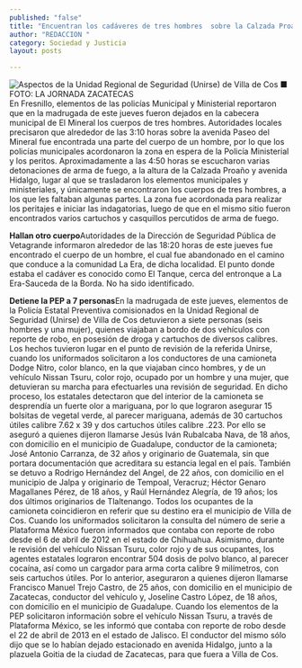```yaml
---
published: "false"
title: "Encuentran los cadáveres de tres hombres  sobre la Calzada Proaño, en El Mineral"
author: "REDACCION "
category: Sociedad y Justicia
layout: posts

---
```


![Aspectos de la Unidad Regional de Seguridad (Unirse) de Villa de Cos 
■ FOTO: LA JORNADA ZACATECAS ](http://i.imgur.com/XEDpnIXm.jpg)
En Fresnillo, elementos de las policías Municipal y Ministerial reportaron que en la madrugada de este jueves fueron dejados en la cabecera municipal de El Mineral los cuerpos de tres hombres.
Autoridades locales precisaron que alrededor de las 3:10 horas sobre la avenida Paseo del Mineral fue encontrada una parte del cuerpo de un hombre, por lo que los policías municipales acordonaron la zona en espera de la Policía Ministerial y los peritos.
Aproximadamente a las 4:50 horas se escucharon varias detonaciones de arma de fuego, a la altura de la Calzada Proaño y avenida Hidalgo, lugar al que se trasladaron los elementos municipales y ministeriales, y únicamente se encontraron los cuerpos de tres hombres, a los que les faltaban algunas partes.
La zona fue acordonada para realizar los peritajes e iniciar las indagatorias, luego de que en el mismo sitio fueron encontrados varios cartuchos y casquillos percutidos de arma de fuego.

**Hallan otro cuerpo**Autoridades de la Dirección de Seguridad Pública de Vetagrande informaron alrededor de las 18:20 horas de este jueves fue encontrado el cuerpo de un hombre, el cual fue abandonado en el camino que conduce a la comunidad La Era, de dicha localidad.
El punto donde estaba el cadáver es conocido como El Tanque, cerca del entronque a La Era-Sauceda de la Borda. No ha sido identificado.

**Detiene la PEP a 7 personas**En la madrugada de este jueves, elementos de la Policía Estatal Preventiva comisionados en la Unidad Regional de Seguridad (Unirse) de Villa de Cos detuvieron a siete personas (seis hombres y una mujer), quienes viajaban a bordo de dos vehículos con reporte de robo, en posesión de droga y cartuchos de diversos calibres.
Los hechos tuvieron lugar en el punto de revisión de la referida Unirse, cuando los uniformados solicitaron a los conductores de una camioneta Dodge Nitro, color blanco, en la que viajaban cinco hombres, y de un vehículo Nissan Tsuru, color rojo, ocupado por un hombre y una mujer, que detuvieran su marcha para efectuarles una revisión de seguridad.
En dicho proceso, los estatales detectaron que del interior de la camioneta se desprendía un fuerte olor a mariguana, por lo que lograron asegurar 15 bolsitas de vegetal verde, al parecer mariguana, además de 30 cartuchos útiles calibre 7.62 x 39 y dos cartuchos útiles calibre .223.
Por ello se aseguró a quienes dijeron llamarse Jesús Iván Rubalcaba Nava, de 18 años, con domicilio en el municipio de Guadalupe, conductor de la camioneta; José Antonio Carranza, de 32 años y originario de Guatemala, sin que portara documentación que acreditara su estancia legal en el país.
También se detuvo a Rodrigo Hernández del Angel, de 22 años, con domicilio en el municipio de Jalpa y originario de Tempoal, Veracruz; Héctor Genaro Magallanes Pérez, de 18 años, y Raúl Hernández Alegría, de 19 años; los dos últimos originarios de Tlaltenango.
Todos los ocupantes de la camioneta coincidieron en referir que su destino era el municipio de Villa de Cos.
Cuando los uniformados solicitaron la consulta del número de serie a Plataforma México fueron informados que contaba con reporte de robo desde el 6 de abril de 2012 en el estado de Chihuahua.
Asimismo, durante le revisión del vehículo Nissan Tsuru, color rojo y de sus ocupantes, los agentes estatales lograron encontrar 504 dosis de polvo blanco, al parecer cocaína, así como un cargador para arma corta calibre 9 milímetros, con seis cartuchos útiles.
Por lo anterior, aseguraron a quienes dijeron llamarse Francisco Manuel Trejo Castro, de 25 años, con domicilio en el municipio de Zacatecas, conductor del vehículo y, Joseline Castro López, de 18 años, con domicilio en el municipio de Guadalupe.
Cuando los elementos de la PEP solicitaron información sobre el vehículo Nissan Tsuru, a través de Plataforma México, se les informó que contaba con reporte de robo desde el 22 de abril de 2013 en el estado de Jalisco.
El conductor del mismo sólo dijo que se lo habían dejado estacionado en avenida Hidalgo, junto a la plazuela Goitia de la ciudad de Zacatecas, para que fuera a Villa de Cos.
